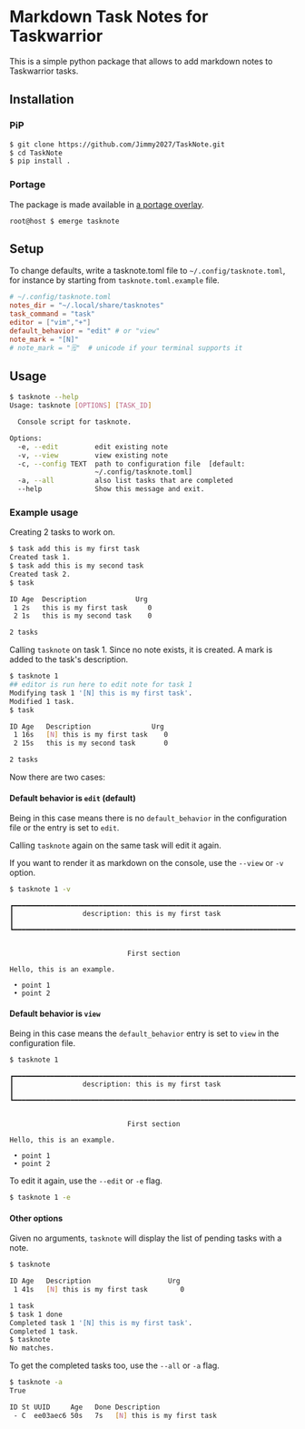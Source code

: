 # Markdown Task Notes for Taskwarrior

This is a simple python package that allows to add markdown notes to Taskwarrior tasks.

## Installation

### PiP

```bash
$ git clone https://github.com/Jimmy2027/TaskNote.git
$ cd TaskNote
$ pip install .
```

### Portage

The package is made available in [a portage overlay](https://github.com/Jimmy2027/overlay).

```shell
root@host $ emerge tasknote
```

## Setup

To change defaults, write a tasknote.toml file to `~/.config/tasknote.toml`, for instance by starting from `tasknote.toml.example` file.

```toml
# ~/.config/tasknote.toml
notes_dir = "~/.local/share/tasknotes"
task_command = "task"
editor = ["vim","+"]
default_behavior = "edit" # or "view"
note_mark = "[N]"
# note_mark = "🗒"  # unicode if your terminal supports it
```

## Usage

```bash
$ tasknote --help
Usage: tasknote [OPTIONS] [TASK_ID]

  Console script for tasknote.

Options:
  -e, --edit         edit existing note
  -v, --view         view existing note
  -c, --config TEXT  path to configuration file  [default:
                     ~/.config/tasknote.toml]
  -a, --all          also list tasks that are completed
  --help             Show this message and exit.
```

### Example usage

Creating 2 tasks to work on.

```bash
$ task add this is my first task
Created task 1.
$ task add this is my second task
Created task 2.
$ task

ID Age  Description            Urg 
 1 2s   this is my first task     0
 2 1s   this is my second task    0

2 tasks
```

Calling `tasknote` on task 1. Since no note exists, it is created. A mark is added to the task's description.

```bash
$ tasknote 1
## editor is run here to edit note for task 1
Modifying task 1 '[N] this is my first task'.
Modified 1 task.
$ task

ID Age   Description               Urg 
 1 16s   [N] this is my first task    0
 2 15s   this is my second task       0

2 tasks
```

Now there are two cases:

#### Default behavior is `edit` (default)

Being in this case means there is no ```default_behavior``` in the configuration file or the entry is set to ```edit```.

Calling ```tasknote``` again on the same task will edit it again.

If you want to render it as markdown on the console, use the ```--view``` or ```-v``` option.

```bash
$ tasknote 1 -v
```
```
┏━━━━━━━━━━━━━━━━━━━━━━━━━━━━━━━━━━━━━━━━━━━━━━━━━━━━━━━━━━━━━━━━━━━━━━┓
┃                 description: this is my first task                   ┃
┗━━━━━━━━━━━━━━━━━━━━━━━━━━━━━━━━━━━━━━━━━━━━━━━━━━━━━━━━━━━━━━━━━━━━━━┛


                             First section                              

Hello, this is an example.                                              

 • point 1                                                              
 • point 2      
```

#### Default behavior is ```view```

Being in this case means the ```default_behavior``` entry is set to ```view``` in the configuration file.

```bash
$ tasknote 1
```
```
┏━━━━━━━━━━━━━━━━━━━━━━━━━━━━━━━━━━━━━━━━━━━━━━━━━━━━━━━━━━━━━━━━━━━━━━┓
┃                 description: this is my first task                   ┃
┗━━━━━━━━━━━━━━━━━━━━━━━━━━━━━━━━━━━━━━━━━━━━━━━━━━━━━━━━━━━━━━━━━━━━━━┛


                             First section                              

Hello, this is an example.                                              

 • point 1                                                              
 • point 2      
```

To edit it again, use the ```--edit``` or ```-e``` flag.

```bash
$ tasknote 1 -e
```

#### Other options

Given no arguments, `tasknote` will display the list of pending tasks with a note.

```bash
$ tasknote

ID Age   Description                   Urg 
 1 41s   [N] this is my first task        0

1 task
$ task 1 done
Completed task 1 '[N] this is my first task'.
Completed 1 task.
$ tasknote
No matches.
```

To get the completed tasks too, use the ```--all``` or ```-a``` flag.

```bash
$ tasknote -a
True

ID St UUID     Age   Done Description              
 - C  ee03aec6 50s   7s   [N] this is my first task
```
